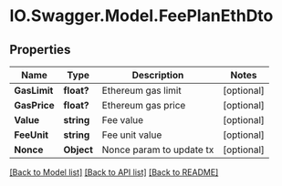 # IO.Swagger.Model.FeePlanEthDto
## Properties

Name | Type | Description | Notes
------------ | ------------- | ------------- | -------------
**GasLimit** | **float?** | Ethereum gas limit | [optional] 
**GasPrice** | **float?** | Ethereum gas price | [optional] 
**Value** | **string** | Fee value | [optional] 
**FeeUnit** | **string** | Fee unit value | [optional] 
**Nonce** | **Object** | Nonce param to update tx | [optional] 

[[Back to Model list]](../README.md#documentation-for-models) [[Back to API list]](../README.md#documentation-for-api-endpoints) [[Back to README]](../README.md)

